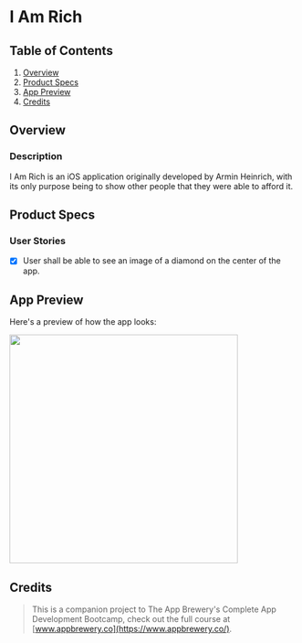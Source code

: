 # I Am Rich

## Table of Contents
1. [Overview](#Overview)
2. [Product Specs](#Product-Specs)
3. [App Preview](#App-Preview)
4. [Credits](#Credits)

## Overview
### Description

I Am Rich is an iOS application originally developed by Armin Heinrich, with its only purpose being to show other people that they were able to afford it.

## Product Specs
### User Stories

- [X] User shall be able to see an image of a diamond on the center of the app.

## App Preview

Here's a preview of how the app looks:

<img src="https://user-images.githubusercontent.com/35745973/81383129-5ad32c00-90c4-11ea-8b24-81957e440895.png" width=400>

## Credits

>This is a companion project to The App Brewery's Complete App Development Bootcamp, check out the full course at [www.appbrewery.co](https://www.appbrewery.co/).

